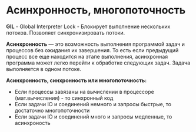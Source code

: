 <h1>Асинхронность, многопоточность</h1>

<b>GIL</b> - Global Interpreter Lock - Блокирует выполнение нескольких потоков. 
Позволяет синхронизировать потоки.

<b>Асинхронность</b> — это возможность выполнения программой задач и процессов без ожидания их завершения. 
То есть если предыдущий процесс все еще находится на этапе выполнения, 
асинхронная программа может легко перейти к обработке следующих задач. Задача выполняется в одном потоке.


<b>Асинхронность, синхронность или многопоточность: </b>

<ul>
    <li>Если процессы завязаны на вычислении в процессоре (мат.вычисления) - то синхронный код</li>
    <li>Если задачи IO и соединений немного и запросы быстрые, то достаточно многопоточности </li>
    <li>Если задачи IO и соединений много и запросы медленные, то асинхроность </li>
</ul>

